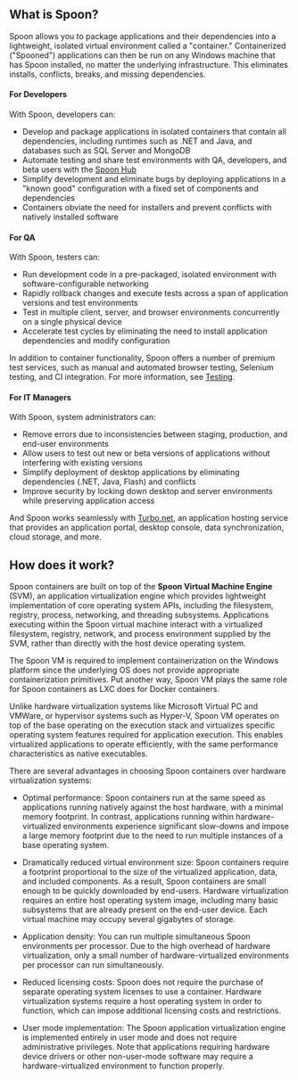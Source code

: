## What is Spoon?

Spoon allows you to package applications and their dependencies into a lightweight, isolated virtual environment called a "container." Containerized ("Spooned") applications can then be run on any Windows machine that has Spoon installed, no matter the underlying infrastructure. This eliminates installs, conflicts, breaks, and missing dependencies.

#### For Developers

With Spoon, developers can:

- Develop and package applications in isolated containers that contain all dependencies, including runtimes such as .NET and Java, and databases such as SQL Server and MongoDB
- Automate testing and share test environments with QA, developers, and beta users with the [Spoon Hub](/hub)
- Simplify development and eliminate bugs by deploying applications in a "known good" configuration with a fixed set of components and dependencies
- Containers obviate the need for installers and prevent conflicts with natively installed software

#### For QA

With Spoon, testers can:

- Run development code in a pre-packaged, isolated environment with software-configurable networking
- Rapidly rollback changes and execute tests across a span of application versions and test environments
- Test in multiple client, server, and browser environments concurrently on a single physical device
- Accelerate test cycles by eliminating the need to install application dependencies and modify configuration

In addition to container functionality, Spoon offers a number of premium test services, such as manual and automated browser testing, Selenium testing, and CI integration. For more information, see [Testing](/docs/testing).

#### For IT Managers

With Spoon, system administrators can:

- Remove errors due to inconsistencies between staging, production, and end-user environments
- Allow users to test out new or beta versions of applications without interfering with existing versions
- Simplify deployment of desktop applications by eliminating dependencies (.NET, Java, Flash) and conflicts
- Improve security by locking down desktop and server environments while preserving application access

And Spoon works seamlessly with [Turbo.net](http://turbo.net), an application hosting service that provides an application portal, desktop console, data synchronization, cloud storage, and more.

## How does it work?

Spoon containers are built on top of the **Spoon Virtual Machine Engine** (SVM), an application virtualization engine which provides lightweight implementation of core operating system APIs, including the filesystem, registry, process, networking, and threading subsystems. Applications executing within the Spoon virtual machine interact with a virtualized filesystem, registry, network, and process environment supplied by the SVM, rather than directly with the host device operating system.

The Spoon VM is required to implement containerization on the Windows platform since the underlying OS does not provide appropriate containerization primitives. Put another way, Spoon VM plays the same role for Spoon containers as LXC does for Docker containers.

Unlike hardware virtualization systems like Microsoft Virtual PC and VMWare, or hypervisor systems such as Hyper-V, Spoon VM operates on top of the base operating on the execution stack and virtualizes specific operating system features required for application execution. This enables virtualized applications to operate efficiently, with the same performance characteristics as native executables.

There are several advantages in choosing Spoon containers over hardware virtualization systems:

- Optimal performance: Spoon containers run at the same speed as applications running natively against the host hardware, with a minimal memory footprint. In contrast, applications running within hardware-virtualized environments experience significant slow-downs and impose a large memory footprint due to the need to run multiple instances of a base operating system.

- Dramatically reduced virtual environment size: Spoon containers require a footprint proportional to the size of the virtualized application, data, and included components. As a result, Spoon containers are small enough to be quickly downloaded by end-users. Hardware virtualization requires an entire host operating system image, including many basic subsystems that are already present on the end-user device. Each virtual machine may occupy several gigabytes of storage.

- Application density: You can run multiple simultaneous Spoon environments per processor. Due to the high overhead of hardware virtualization, only a small number of hardware-virtualized environments per processor can run simultaneously.

- Reduced licensing costs: Spoon does not require the purchase of separate operating system licenses to use a container. Hardware virtualization systems require a host operating system in order to function, which can impose additional licensing costs and restrictions.

- User mode implementation: The Spoon application virtualization engine is implemented entirely in user mode and does not require administrative privileges. Note that applications requiring hardware device drivers or other non-user-mode software may require a hardware-virtualized environment to function properly.
